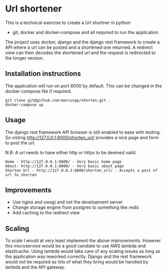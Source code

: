 # Url shortener

This is a technical exercise to create a Url shortner in python

- git, docker and docker-compose and all required to run the application

The project uses docker, django and the django rest framework to create a API where a url can be posted and a shortened one returned.
A redirect view can then decodes the shortened url and the request is redirected to the longer version.

## Installation instructions

The application will run on port 8000 by default. This can be changed in the docker-compose file if required. 

```
git clone git@github.com:marcuspp/shorten.git .
docker-compose up
```

## Usage

The django rest framework API browser is still enabled to ease with testing. So visting http://127.0.0.1:8000/shorten_url/ provides a nice page and form to post the url. 

N.B: A url needs to have either http or https to be deemed valid.

```
Home - http://127.0.0.1:8000/ - Very basic home page
About- http://127.0.0.1:8000/ - Very basic about page
Shorten Url - http://127.0.0.1:8000/shorten_url/ - Accepts a post of url to shorten
```

## Improvements
- Use nginx and uwsgi and not the development server
- Change storage engine from postgres to something like redis
- Add caching to the redirect view

## Scaling
To scale I would at very least implement the above improvements. However this microservice would be a good candiate to use AWS lambda and elasticache. Using lambda would take care of any scaling issues as long as the application was reworked correctly. Django and the rest framework would not be required as lots of what they bring would be handled by lambda and the API gateway.
